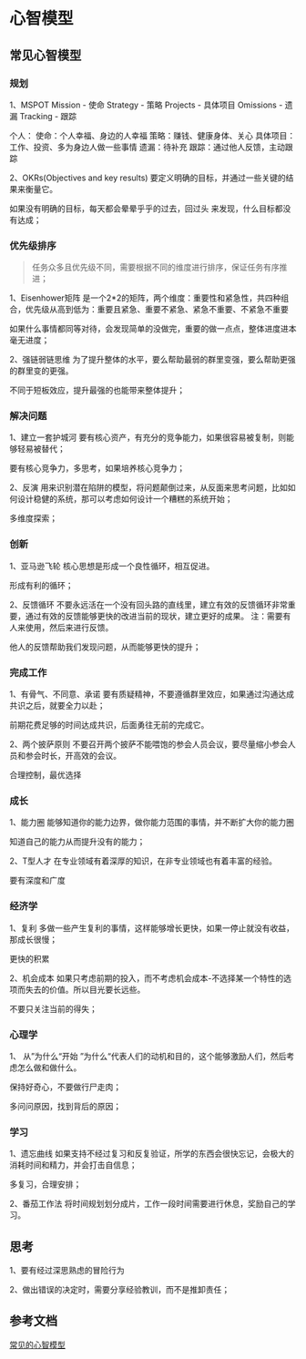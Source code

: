 # 心智模型

## 常见心智模型

### 规划
1、MSPOT
Mission - 使命
Strategy - 策略
Projects - 具体项目
Omissions - 遗漏
Tracking - 跟踪

个人：
使命：个人幸福、身边的人幸福
策略：赚钱、健康身体、关心
具体项目：工作、投资、多为身边人做一些事情
遗漏：待补充
跟踪：通过他人反馈，主动跟踪

2、OKRs(Objectives and key results)
要定义明确的目标，并通过一些关键的结果来衡量它。

如果没有明确的目标，每天都会晕晕乎乎的过去，回过头 来发现，什么目标都没有达成；


### 优先级排序
> 任务众多且优先级不同，需要根据不同的维度进行排序，保证任务有序推进；

1、Eisenhower矩阵
是一个2*2的矩阵，两个维度：重要性和紧急性，共四种组合，优先级从高到低为：重要且紧急、重要不紧急、紧急不重要、不紧急不重要

如果什么事情都同等对待，会发现简单的没做完，重要的做一点点，整体进度进本毫无进度；

2、强链弱链思维
为了提升整体的水平，要么帮助最弱的群里变强，要么帮助更强的群里变的更强。

不同于短板效应，提升最强的也能带来整体提升；

### 解决问题

1、建立一套护城河
要有核心资产，有充分的竞争能力，如果很容易被复制，则能够轻易被替代；

要有核心竞争力，多思考，如果培养核心竞争力；

2、反演
用来识别潜在陷阱的模型，将问题颠倒过来，从反面来思考问题，比如如何设计稳健的系统，那可以考虑如何设计一个糟糕的系统开始；

多维度探索；

### 创新

1、亚马逊飞轮
核心思想是形成一个良性循环，相互促进。

形成有利的循环；

2、反馈循环
不要永远活在一个没有回头路的直线里，建立有效的反馈循环非常重要，通过有效的反馈能够更快的改进当前的现状，建立更好的成果。
注：需要有人来使用，然后来进行反馈。

他人的反馈帮助我们发现问题，从而能够更快的提升；

### 完成工作
1、有骨气、不同意、承诺
要有质疑精神，不要遵循群里效应，如果通过沟通达成共识之后，就要全力以赴；    

前期花费足够的时间达成共识，后面勇往无前的完成它。

2、两个披萨原则
不要召开两个披萨不能喂饱的参会人员会议，要尽量缩小参会人员和参会时长，开高效的会议。

合理控制，最优选择

### 成长
1、能力圈
能够知道你的能力边界，做你能力范围的事情，并不断扩大你的能力圈

知道自己的能力从而提升没有的能力；

2、T型人才
在专业领域有着深厚的知识，在非专业领域也有着丰富的经验。

要有深度和广度

### 经济学
1、复利
多做一些产生复利的事情，这样能够增长更快，如果一停止就没有收益，那成长很慢；

更快的积累

2、机会成本
如果只考虑前期的投入，而不考虑机会成本-不选择某一个特性的选项而失去的价值。所以目光要长远些。

不要只关注当前的得失；

### 心理学
1、 从”为什么“开始
”为什么“代表人们的动机和目的，这个能够激励人们，然后考虑怎么做和做什么。

保持好奇心，不要做行尸走肉；

多问问原因，找到背后的原因；

### 学习
1、遗忘曲线
如果支持不经过复习和反复验证，所学的东西会很快忘记，会极大的消耗时间和精力，并会打击自信息；

多复习，合理安排；

2、番茄工作法
将时间规划划分成片，工作一段时间需要进行休息，奖励自己的学习。

## 思考

1、要有经过深思熟虑的冒险行为

2、做出错误的决定时，需要分享经验教训，而不是推卸责任；


## 参考文档
[常见的心智模型](https://www.niswo.com/8510.html)